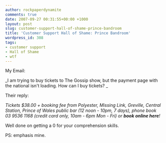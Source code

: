 ```yaml
---
author: rockpaperdynamite
comments: true
date: 2007-09-27 00:31:55+00:00 +1000
layout: post
slug: customer-support-hall-of-shame-prince-bandroom
title: 'Customer Support Hall of Shame: Prince Bandroom'
wordpress_id: 308
tags:
- customer support
- Hall of Shame
- wtf
---
```


My Email:

_I am trying to buy tickets to The Gossip show, but the payment page with the
national isn't loading. How can I buy tickets? _

Their reply:

_Tickets $38.00 + booking fee from Polyester, Missing Link, Greville, Central
Station, Prince of Wales public bar (12 noon - 10pm, 7 days), phone book 03
9536 1168 (credit card only, 10am - 6pm Mon - Fri) or **book online here**!_

Well done on getting a 0 for your comprehension skills.

PS: emphasis mine.
